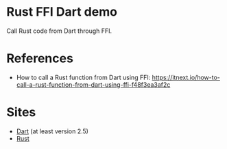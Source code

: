 Rust FFI Dart demo
==================

Call Rust code from Dart through FFI.

# References

* How to call a Rust function from Dart using FFI: https://itnext.io/how-to-call-a-rust-function-from-dart-using-ffi-f48f3ea3af2c

# Sites

- [Dart](https://dart.dev/) (at least version 2.5)
- [Rust](https://www.rust-lang.org/)
